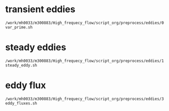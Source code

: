 # transient eddies
```/work/mh0033/m300883/High_frequecy_flow/script_org/preprocess/eddies/0var_prime.sh```

# steady eddies
```/work/mh0033/m300883/High_frequecy_flow/script_org/preprocess/eddies/1steady_eddy.sh```

# eddy flux
```/work/mh0033/m300883/High_frequecy_flow/script_org/preprocess/eddies/3eddy_fluxes.sh```